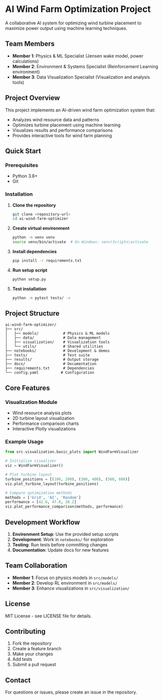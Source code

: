 # AI Wind Farm Optimization Project

A collaborative AI system for optimizing wind turbine placement to maximize power output using machine learning techniques.

## Team Members
- **Member 1**: Physics & ML Specialist (Jensen wake model, power calculations)
- **Member 2**: Environment & Systems Specialist (Reinforcement Learning environment)
- **Member 3**: Data Visualization Specialist (Visualization and analysis tools)

## Project Overview

This project implements an AI-driven wind farm optimization system that:
- Analyzes wind resource data and patterns
- Optimizes turbine placement using machine learning
- Visualizes results and performance comparisons
- Provides interactive tools for wind farm planning

## Quick Start

### Prerequisites
- Python 3.8+
- Git

### Installation

1. **Clone the repository**
   ```bash
   git clone <repository-url>
   cd ai-wind-farm-optimizer
   ```

2. **Create virtual environment**
   ```bash
   python -m venv venv
   source venv/bin/activate  # On Windows: venv\Scripts\activate
   ```

3. **Install dependencies**
   ```bash
   pip install -r requirements.txt
   ```

4. **Run setup script**
   ```bash
   python setup.py
   ```

5. **Test installation**
   ```bash
   python -m pytest tests/ -v
   ```

## Project Structure

```
ai-wind-farm-optimizer/
├── src/
│   ├── models/           # Physics & ML models
│   ├── data/             # Data management
│   ├── visualization/    # Visualization tools
│   └── utils/            # Shared utilities
├── notebooks/            # Development & demos
├── tests/                # Test suite
├── results/              # Output storage
├── docs/                 # Documentation
├── requirements.txt      # Dependencies
└── config.yaml          # Configuration
```

## Core Features

### Visualization Module
- Wind resource analysis plots
- 2D turbine layout visualization
- Performance comparison charts
- Interactive Plotly visualizations

### Example Usage

```python
from src.visualization.basic_plots import WindFarmVisualizer

# Initialize visualizer
viz = WindFarmVisualizer()

# Plot turbine layout
turbine_positions = [(100, 200), (300, 400), (500, 600)]
viz.plot_turbine_layout(turbine_positions)

# Compare optimization methods
methods = ['Grid', 'AI', 'Random']
performance = [42.6, 47.8, 38.2]
viz.plot_performance_comparison(methods, performance)
```

## Development Workflow

1. **Environment Setup**: Use the provided setup scripts
2. **Development**: Work in `notebooks/` for exploration
3. **Testing**: Run tests before committing changes
4. **Documentation**: Update docs for new features

## Team Collaboration

- **Member 1**: Focus on physics models in `src/models/`
- **Member 2**: Develop RL environment in `src/models/`
- **Member 3**: Enhance visualizations in `src/visualization/`

## License

MIT License - see LICENSE file for details.

## Contributing

1. Fork the repository
2. Create a feature branch
3. Make your changes
4. Add tests
5. Submit a pull request

## Contact

For questions or issues, please create an issue in the repository. 